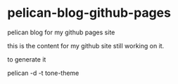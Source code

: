 pelican-blog-github-pages
=========================

pelican blog for my github pages site

this is the content for my github site still working on it.

to generate it

pelican -d -t tone-theme
